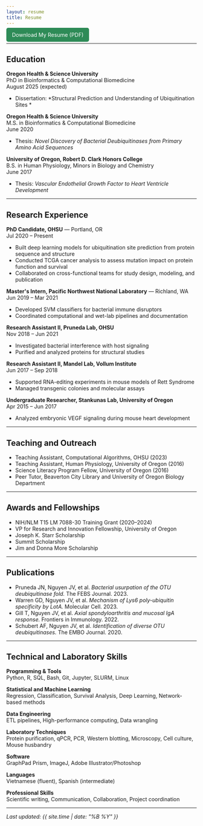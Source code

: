 ```yaml
---
layout: resume
title: Resume
---
```


<a href="/assets/Justine_Nguyen_Resume.pdf" download style="padding:10px 15px; background:#2E8B57; color:white; text-decoration:none; border-radius:5px;">
Download My Resume (PDF)
</a>
<br>

---

## Education

**Oregon Health & Science University**  
PhD in Bioinformatics & Computational Biomedicine  
August 2025 (expected)  
- Dissertation: *Structural Prediction and Understanding of Ubiquitination Sites *

**Oregon Health & Science University**  
M.S. in Bioinformatics & Computational Biomedicine  
June 2020  
- Thesis: *Novel Discovery of Bacterial Deubiquitinases from Primary Amino Acid Sequences*

**University of Oregon, Robert D. Clark Honors College**  
B.S. in Human Physiology, Minors in Biology and Chemistry  
June 2017  
- Thesis: *Vascular Endothelial Growth Factor to Heart Ventricle Development*

---

## Research Experience

**PhD Candidate, OHSU** — Portland, OR  
Jul 2020 – Present  
- Built deep learning models for ubiquitination site prediction from protein sequence and structure  
- Conducted TCGA cancer analysis to assess mutation impact on protein function and survival  
- Collaborated on cross-functional teams for study design, modeling, and publication

**Master's Intern, Pacific Northwest National Laboratory** — Richland, WA  
Jun 2019 – Mar 2021  
- Developed SVM classifiers for bacterial immune disruptors  
- Coordinated computational and wet-lab pipelines and documentation

**Research Assistant II, Pruneda Lab, OHSU**  
Nov 2018 – Jun 2021  
- Investigated bacterial interference with host signaling  
- Purified and analyzed proteins for structural studies  

**Research Assistant II, Mandel Lab, Vollum Institute**  
Jun 2017 – Sep 2018  
- Supported RNA-editing experiments in mouse models of Rett Syndrome  
- Managed transgenic colonies and molecular assays

**Undergraduate Researcher, Stankunas Lab, University of Oregon**  
Apr 2015 – Jun 2017  
- Analyzed embryonic VEGF signaling during mouse heart development

---

## Teaching and Outreach

- Teaching Assistant, Computational Algorithms, OHSU (2023)  
- Teaching Assistant, Human Physiology, University of Oregon (2016)  
- Science Literacy Program Fellow, University of Oregon (2016)  
- Peer Tutor, Beaverton City Library and University of Oregon Biology Department

---

## Awards and Fellowships

- NIH/NLM T15 LM 7088-30 Training Grant (2020–2024)  
- VP for Research and Innovation Fellowship, University of Oregon  
- Joseph K. Starr Scholarship  
- Summit Scholarship  
- Jim and Donna More Scholarship

---

## Publications

- Pruneda JN, Nguyen JV, et al. *Bacterial usurpation of the OTU deubiquitinase fold.* The FEBS Journal. 2023.  
- Warren GD, Nguyen JV, et al. *Mechanism of Lys6 poly-ubiquitin specificity by LotA.* Molecular Cell. 2023.  
- Gill T, Nguyen JV, et al. *Axial spondyloarthritis and mucosal IgA response.* Frontiers in Immunology. 2022.  
- Schubert AF, Nguyen JV, et al. *Identification of diverse OTU deubiquitinases.* The EMBO Journal. 2020.

---

## Technical and Laboratory Skills

**Programming & Tools**  
Python, R, SQL, Bash, Git, Jupyter, SLURM, Linux

**Statistical and Machine Learning**  
Regression, Classification, Survival Analysis, Deep Learning, Network-based methods

**Data Engineering**  
ETL pipelines, High-performance computing, Data wrangling

**Laboratory Techniques**  
Protein purification, qPCR, PCR, Western blotting, Microscopy, Cell culture, Mouse husbandry

**Software**  
GraphPad Prism, ImageJ, Adobe Illustrator/Photoshop

**Languages**  
Vietnamese (fluent), Spanish (intermediate)

**Professional Skills**  
Scientific writing, Communication, Collaboration, Project coordination

---

_Last updated: {{ site.time | date: "%B %Y" }}_

